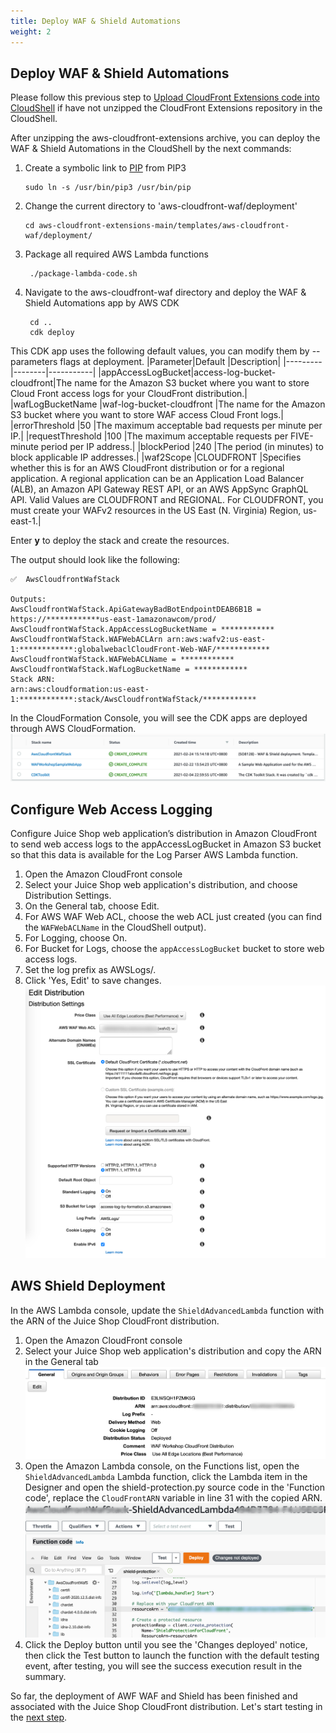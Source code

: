 ```yaml
---
title: Deploy WAF & Shield Automations
weight: 2
---
```


## Deploy WAF & Shield Automations
Please follow this previous step to [Upload CloudFront Extensions code into CloudShell](https://awslabs.github.io/aws-cloudfront-extensions/develop/download-code/readme/) if have not unzipped the CloudFront Extensions repository in the CloudShell.

After unzipping the aws-cloudfront-extensions archive, you can deploy the WAF & Shield Automations in the CloudShell by the next commands:


1. Create a symbolic link to [PIP](https://pypi.org/project/pip/) from PIP3

       sudo ln -s /usr/bin/pip3 /usr/bin/pip

2. Change the current directory to 'aws-cloudfront-waf/deployment'

       cd aws-cloudfront-extensions-main/templates/aws-cloudfront-waf/deployment/
3. Package all required AWS Lambda functions

        ./package-lambda-code.sh

4. Navigate to the aws-cloudfront-waf directory and deploy the WAF & Shield Automations app by AWS CDK
        
        cd ..
        cdk deploy

This CDK app uses the following default values, you can modify them by --parameters flags at deployment.
|Parameter|Default |Description|
|---------|--------|-----------|
|appAccessLogBucket|access-log-bucket-cloudfront|The name for the Amazon S3 bucket where you want to store Cloud Front access logs for your CloudFront distribution.|
|wafLogBucketName  |waf-log-bucket-cloudfront   |The name for the Amazon S3 bucket where you want to store WAF access Cloud Front logs.|
|errorThreshold    |50                          |The maximum acceptable bad requests per minute per IP.|
|requestThreshold  |100                         |The maximum acceptable requests per FIVE-minute period per IP address.|
|blockPeriod       |240                         |The period (in minutes) to block applicable IP addresses.|
|waf2Scope         |CLOUDFRONT                  |Specifies whether this is for an AWS CloudFront distribution or for a regional application. A regional application can be an Application Load Balancer (ALB), an Amazon API Gateway REST API, or an AWS AppSync GraphQL API. Valid Values are CLOUDFRONT and REGIONAL. For CLOUDFRONT, you must create your WAFv2 resources in the US East (N. Virginia) Region, us-east-1.|

Enter **y** to deploy the stack and create the resources.

The output should look like the following:

    ✅  AwsCloudfrontWafStack

    Outputs:
    AwsCloudfrontWafStack.ApiGatewayBadBotEndpointDEAB6B1B = https://************us-east-1amazonawcom/prod/
    AwsCloudfrontWafStack.AppAccessLogBucketName = ************
    AwsCloudfrontWafStack.WAFWebACLArn arn:aws:wafv2:us-east-1:************:globalwebaclCloudFront-Web-WAF/************
    AwsCloudfrontWafStack.WAFWebACLName = ************
    AwsCloudfrontWafStack.WafLogBucketName = ************
    Stack ARN:
    arn:aws:cloudformation:us-east-1:************:stack/AwsCloudfrontWafStack/************

In the CloudFormation Console, you will see the CDK apps are deployed through AWS CloudFormation.
   ![CloudFormation Console](/images/cdk_cloudformation_completed.png)

## Configure Web Access Logging
Configure Juice Shop web application’s distribution in Amazon CloudFront to send web access logs to the appAccessLogBucket in Amazon S3 bucket so that this data is available for the Log Parser AWS Lambda function.

1)	Open the Amazon CloudFront console
2)	Select your Juice Shop web application's distribution, and choose Distribution Settings. 
3)	On the General tab, choose Edit. 
4)	For AWS WAF Web ACL, choose the web ACL just created (you can find the `WAFWebACLName` in the CloudShell output).
5)	For Logging, choose On. 
6)	For Bucket for Logs, choose the `appAccessLogBucket` bucket to store web access logs. 
7)	Set the log prefix as AWSLogs/. 
8)	Click 'Yes, Edit' to save changes. 
![Config Logging](/images/config_waf_log.png?width=50pc)

## AWS Shield Deployment
In the AWS Lambda console, update the `ShieldAdvancedLambda` function with the ARN of the Juice Shop CloudFront distribution.

1) Open the Amazon CloudFront console
2) Select your Juice Shop web application's distribution and copy the ARN in the General tab
![Juice Shop ARN](/images/juice_shop_arn.png?width=50pc)
3) Open the Amazon Lambda console, on the Functions list, open the `ShieldAdvancedLambda` Lambda function, click the Lambda item in the Designer and open the shield-protection.py source code in the 'Function code', replace the `CloudFrontARN` variable in line 31 with the copied ARN.
![Replace ARN](/images/replace_arn.png?width=50pc)
4) Click the Deploy button until you see the 'Changes deployed' notice, then click the Test button to launch the function with the default testing event, after testing, you will see the success execution result in the summary.

So far, the deployment of AWF WAF and Shield has been finished and associated with the Juice Shop CloudFront distribution. Let's start testing in the [next step](/security/rule-testing/readme/).